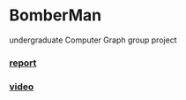 # BomberMan
undergraduate Computer Graph group project

### [report](https://github.com/Iris-Song/BomberMan/blob/master/final_report-%20en%20.pdf)

### [video](https://youtu.be/AEpfsDsaB0U)
